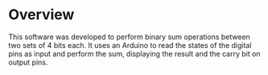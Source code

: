 # Overview

This software was developed to perform binary sum operations between two sets of 4 bits each. It uses an Arduino to read the states of the digital pins as input and perform the sum, displaying the result and the carry bit on output pins.
